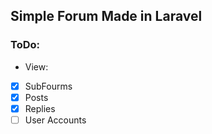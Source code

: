 ## Simple Forum Made in Laravel
### ToDo:
- View:
- [x] SubFourms
- [x] Posts
- [x] Replies
- [ ] User Accounts
